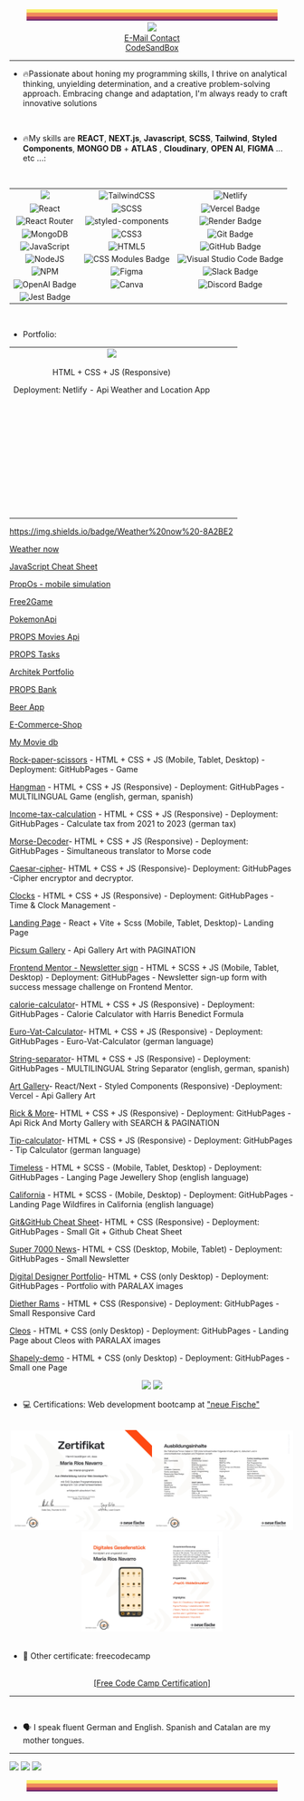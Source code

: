 <!--
**MariaRiosNavarro/MariaRiosNavarro** is a ✨ _special_ ✨ repository because its `README.md` (this file) appears on your GitHub profile.-->
<div align="center">
 <img src="palette2.jpg" alt="Palette long Picture" height="20px"/>
</div>


<div align="center">
	<a href="www.linkedin.com/in/mariariosnavarro" target= "_blank"><img src="https://img.shields.io/badge/LinkedIn-%230077B5.svg?logo=linkedin&logoColor=white"/></a>
</div>

<div align="center">
	<a href="mailto:info@propscode.com">E-Mail Contact</a>
</div>

	
<div align="center">
	<a href="https://codesandbox.io/u/MariaRiosNavarro">CodeSandBox</a> 
</div>

	



<div align="center" height="100px">
<hr>
</div>
	
- 🔥Passionate about honing my programming skills, I thrive on analytical thinking, unyielding determination, and a creative problem-solving approach. Embracing change and adaptation, I'm always ready to craft innovative solutions

<br>

- 🔥My skills are  **REACT**, **NEXT.js**, **Javascript**, **SCSS**, **Tailwind**, **Styled Components**, **MONGO DB** + **ATLAS** , **Cloudinary**, **OPEN AI**, **FIGMA** ... etc ...:  
<br>


<div align="center">

<table style="text-alingt: center;">
  <tbody>
    <tr align="center">
      <td align="center"><img src="https://img.shields.io/badge/next.js-000000?style=for-the-badge&logo=nextdotjs&logoColor=white" /></td>
      <td align="center"><img src="https://img.shields.io/badge/tailwindcss-%2338B2AC.svg?style=for-the-badge&logo=tailwind-css&logoColor=white" alt="TailwindCSS"></td>
      <td align="center"><img src="https://img.shields.io/badge/netlify-%23000000.svg?style=for-the-badge&logo=netlify&logoColor=#00C7B7" alt="Netlify"></td>
    </tr>
    <tr>
      <td align="center"><img src="https://img.shields.io/badge/react-%2320232a.svg?style=for-the-badge&logo=react&logoColor=%2361DAFB" alt="React"></td>
      <td align="center"><img src="https://img.shields.io/badge/SCSS-hotpink.svg?style=for-the-badge&logo=SCSS&logoColor=white" alt="SCSS"></td>
      <td align="center"><img src="https://img.shields.io/badge/Vercel-000?style=for-the-badge&logo=vercel&logoColor=fff" alt="Vercel Badge"></td>
    </tr>
    <tr>
      <td align="center"><img src="https://img.shields.io/badge/React_Router-CA4245?style=for-the-badge&logo=react-router&logoColor=white" alt="React Router"></td>
      <td align="center"><img src="https://img.shields.io/badge/styled--components-DB7093?style=for-the-badge&logo=styledcomponents&logoColor=fff" alt="styled-components"></td>
      <td align="center"><img src="https://img.shields.io/badge/Render-46E3B7?style=for-the-badge&logo=render&logoColor=000" alt="Render Badge"></td>
    </tr>
    <tr>
      <td align="center"><img src="https://img.shields.io/badge/MongoDB-%234ea94b.svg?style=for-the-badge&logo=mongodb&logoColor=white" alt="MongoDB"></td>
      <td align="center"><img src="https://img.shields.io/badge/css3-%231572B6.svg?style=for-the-badge&logo=css3&logoColor=white" alt="CSS3"></td>
      <td align="center"><img src="https://img.shields.io/badge/Git-F05032?logo=git&logoColor=fff&style=for-the-badge" alt="Git Badge"></td>
    </tr>
    <tr>
      <td align="center"><img src="https://img.shields.io/badge/javascript-%23323330.svg?style=for-the-badge&logo=javascript&logoColor=%23F7DF1E" alt="JavaScript"></td>
      <td align="center"><img src="https://img.shields.io/badge/html5-%23E34F26.svg?style=for-the-badge&logo=html5&logoColor=white" alt="HTML5"></td>
      <td align="center"><img src="https://img.shields.io/badge/GitHub-181717?logo=github&logoColor=fff&style=for-the-badge" alt="GitHub Badge"></td> 
    </tr>
    <tr>
      <td align="center"><img src="https://img.shields.io/badge/node.js-6DA55F?style=for-the-badge&logo=node.js&logoColor=white" alt="NodeJS"></td>
      <td align="center"><img src="https://img.shields.io/badge/CSS%20Modules-000?logo=cssmodules&logoColor=fff&style=for-the-badge" alt="CSS Modules Badge"></td>
      <td align="center"><img src="https://img.shields.io/badge/Visual%20Studio%20Code-007ACC?logo=visualstudiocode&logoColor=fff&style=for-the-badge" alt="Visual Studio Code Badge"></td>
    </tr>
    <tr>
      <td align="center"><img src="https://img.shields.io/badge/NPM-%23000000.svg?style=for-the-badge&logo=npm&logoColor=white" alt="NPM"></td>
      <td align="center"><img src="https://img.shields.io/badge/figma-%23F24E1E.svg?style=for-the-badge&logo=figma&logoColor=white" alt="Figma"></td>
      <td align="center"><img src="https://img.shields.io/badge/Slack-4A154B?logo=slack&logoColor=fff&style=for-the-badge" alt="Slack Badge"></td>
    </tr>
    <tr>
      <td align="center"><img src="https://img.shields.io/badge/OpenAI-412991?logo=openai&logoColor=fff&style=for-the-badge" alt="OpenAI Badge"></td>
      <td align="center"><img src="https://img.shields.io/badge/Canva-%2300C4CC.svg?style=for-the-badge&logo=Canva&logoColor=white" alt="Canva"></td>
      <td align="center"><img src="https://img.shields.io/badge/Discord-5865F2?logo=discord&logoColor=fff&style=for-the-badge" alt="Discord Badge"></td>
    </tr>
    <tr>
      <td align="center"><img src="https://img.shields.io/badge/Jest-323330?style=for-the-badge&logo=Jest&logoColor=white" alt="Jest Badge"</td>
      <td align="center"></td>
      <td align="center"></td>
    </tr>

  </tbody>
</table>

</div>


<br>


- Portfolio:


<div align="center">
<table >
  <tbody>
    <tr>
      <td align="center"><a href="https://main--cool-vacherin-47a2af.netlify.app/" target="_blank"><img src="https://img.shields.io/badge/Weather%20now%20-B9D2D2&style=for-the-badge" /></a> <br><p>HTML + CSS + JS (Responsive)</p><p> Deployment: Netlify - Api Weather and Location App</p></td>
      <td align="center"><img src="" /></td>
      <td align="center"><img src="" /></td>
      <td align="center"><img src="" /></td>
    </tr>
    <tr>
      <td align="center"><img src="" /></td>
      <td align="center"><img src="" /></td>
      <td align="center"><img src="" /></td>
      <td align="center"><img src="" /></td>
    </tr>
    <tr>
      <td align="center"><img src="" /></td>
      <td align="center"><img src="" /></td>
      <td align="center"><img src="" /></td>
      <td align="center"><img src="" /></td>
    </tr>
    <tr>
      <td align="center"><img src="" /></td>
      <td align="center"><img src="" /></td>
      <td align="center"><img src="" /></td>
      <td align="center"><img src="" /></td>
    </tr>
    <tr>
      <td align="center"><img src="" /></td>
      <td align="center"><img src="" /></td>
      <td align="center"><img src="" /></td>
      <td align="center"><img src="" /></td>
    </tr>
    <tr>
      <td align="center"><img src="" /></td>
      <td align="center"><img src="" /></td>
      <td align="center"><img src="" /></td>
      <td align="center"><img src="" /></td>
    </tr>
    <tr>
      <td align="center"><img src="" /></td>
      <td align="center"><img src="" /></td>
      <td align="center"><img src="" /></td>
      <td align="center"><img src="" /></td>
    </tr>
    <tr>
      <td align="center"><img src="" /></td>
      <td align="center"><img src="" /></td>
      <td align="center"><img src="" /></td>
      <td align="center"><img src="" /></td>
    </tr>
    <tr>
      <td align="center"><img src="" /></td>
      <td align="center"><img src="" /></td>
      <td align="center"><img src="" /></td>
      <td align="center"><img src="" /></td>
    </tr>
    <tr>
      <td align="center"><img src="" /></td>
      <td align="center"><img src="" /></td>
      <td align="center"><img src="" /></td>
      <td align="center"><img src="" /></td>
    </tr>
  </tbody>
</table>

</div>


  https://img.shields.io/badge/Weather%20now%20-8A2BE2

[Weather now](https://main--cool-vacherin-47a2af.netlify.app/)

[JavaScript Cheat Sheet](https://mariariosnavarro.github.io/jssheet/)

[PropOs - mobile simulation](https://mobile-simulation-prop-os.vercel.app/)

[Free2Game](https://free-to-game-v0-2.vercel.app/)

[PokemonApi](https://celadon-pika-f84b6a.netlify.app/)

[PROPS Movies Api](https://luxury-cendol-5bf0c6.netlify.app/)

[PROPS Tasks](https://simpletaskapp.onrender.com/)

[Architek Portfolio](https://spiffy-faloodeh-108a9f.netlify.app/)

[PROPS Bank](https://bank-app-rosy.vercel.app/)

[Beer App](https://beer-app-lovat.vercel.app/)

[E-Commerce-Shop](https://e-commerce-store-gamma-ten.vercel.app/)

[My Movie db](https://movie-db-liard-psi.vercel.app/)

[Rock-paper-scissors](https://mariariosnavarro.github.io/rock-paper-scissors/) - HTML + CSS + JS (Mobile, Tablet, Desktop) - Deployment: GitHubPages - Game

[Hangman](https://github.com/MariaRiosNavarro/hangman-game) - HTML + CSS + JS (Responsive) - Deployment: GitHubPages - MULTILINGUAL Game (english, german, spanish)

[Income-tax-calculation](https://mariariosnavarro.github.io/income-tax-calculation/) - HTML + CSS + JS (Responsive) - Deployment: GitHubPages -  Calculate tax from 2021 to 2023 (german tax)

[Morse-Decoder](https://mariariosnavarro.github.io/morse-decoder/)- HTML + CSS + JS (Responsive) - Deployment: GitHubPages - Simultaneous translator to Morse code

[Caesar-cipher](https://mariariosnavarro.github.io/caesar-cipher/)- HTML + CSS + JS (Responsive)- Deployment: GitHubPages -Cipher encryptor and decryptor.

[Clocks](https://mariariosnavarro.github.io/clocks/) - HTML + CSS + JS (Responsive) - Deployment: GitHubPages - Time & Clock Management - 

[Landing Page](https://landing-page-react-wine.vercel.app/) - React + Vite + Scss (Mobile, Tablet, Desktop)- Landing Page

[Picsum Gallery](https://mariariosnavarro.github.io/picsum-gallery/) - Api Gallery Art with PAGINATION

[Frontend Mentor - Newsletter sign](https://mariariosnavarro.github.io/newsletter-sign-up/) - HTML + SCSS + JS (Mobile, Tablet, Desktop) - Deployment: GitHubPages -  Newsletter sign-up form with success message challenge on Frontend Mentor.


[calorie-calculator](https://mariariosnavarro.github.io/calorie-calculator/)- HTML + CSS + JS (Responsive) - Deployment: GitHubPages - Calorie Calculator with  Harris Benedict Formula

[Euro-Vat-Calculator](https://mariariosnavarro.github.io/VAT-calculator-app/)- HTML + CSS + JS (Responsive) - Deployment: GitHubPages - Euro-Vat-Calculator (german language)


[String-separator](https://mariariosnavarro.github.io/string-separator/)- HTML + CSS + JS (Responsive) - Deployment: GitHubPages - MULTILINGUAL String Separator (english, german, spanish)

[Art Gallery](https://gallery-art-pink.vercel.app/)- React/Next - Styled Components (Responsive) -Deployment: Vercel - Api Gallery Art 

[Rick & More](https://mariariosnavarro.github.io/rickAndMortyApp/)- HTML + CSS + JS (Responsive) - Deployment: GitHubPages - Api Rick And Morty Gallery with SEARCH & PAGINATION

[Tip-calculator](https://mariariosnavarro.github.io/tip-calculator/)- HTML + CSS + JS (Responsive) - Deployment: GitHubPages - Tip Calculator (german language)

[Timeless](https://mariariosnavarro.github.io/timeless/) - HTML + SCSS - (Mobile, Tablet, Desktop) - Deployment: GitHubPages  - Langing Page Jewellery Shop (english language)

[California](https://mariariosnavarro.github.io/california/) - HTML + SCSS - (Mobile, Desktop) - Deployment: GitHubPages  - Landing Page Wildfires in California (english language)

[Git&GitHub Cheat Sheet](https://mariariosnavarro.github.io/gitSheet/)- HTML + CSS (Responsive) - Deployment: GitHubPages - Small Git + Github Cheat Sheet

[Super 7000 News](https://mariariosnavarro.github.io/newsletter/)- HTML + CSS (Desktop, Mobile, Tablet) - Deployment: GitHubPages - Small Newsletter

[Digital Designer Portfolio](https://mariariosnavarro.github.io/portfolio/)- HTML + CSS (only Desktop) - Deployment: GitHubPages - Portfolio with PARALAX images

[Diether Rams](https://mariariosnavarro.github.io/dieter-rams/) - HTML + CSS (Responsive) - Deployment: GitHubPages - Small Responsive Card 

[Cleos](https://mariariosnavarro.github.io/cleos/) - HTML + CSS (only Desktop) - Deployment: GitHubPages - Landing Page about Cleos with PARALAX images


[Shapely-demo](https://mariariosnavarro.github.io/shapely-demo/)  - HTML + CSS (only Desktop) - Deployment: GitHubPages - Small one Page



<div align="center">

 ![](https://github-readme-stats.vercel.app/api/top-langs/?username=MariaRiosNavarro&theme=blue-green)  ![](https://github-readme-stats.vercel.app/api?username=MariaRiosNavarro&theme=blue-green)

</div>



- 💻  Certifications: Web development bootcamp at <a href="https://www.neuefische.de/" target="_blank">"neue Fische"</a>
<br>
<div align="center"><img src="certification1.jpg" width="250px"><img src="certification2.jpg" width="250px"><img src="certification3.jpg" width="250px"></div>

<br>

- 📃 Other certificate: freecodecamp
  
<br>
<div align="center"><a href="https://freecodecamp.org/certification/Propscode/responsive-web-design" target="_blank">[Free Code Camp Certification]</a></div>


<hr>

<br>
	
- 🗣️ I speak fluent German and English. Spanish and Catalan are my mother tongues.

<hr>





![](https://img.shields.io/github/gist/stars/MariaRiosNavarro?style=social)
![](https://img.shields.io/github/forks/MariaRiosNavarro.svg)
![](https://img.shields.io/github/followers/MariaRiosNavarro.svg?style=social&label=Follow&maxAge=2592000)


<div align="center">
 <img src="palette2.jpg" alt="Palette long Picture" height="20px"/>
</div>


